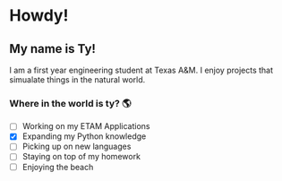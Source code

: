 # Howdy!
## My name is Ty!

I am a first year engineering student at Texas A&M. I enjoy projects that simualate things in the natural world.

### Where in the world is ty? 🌎

- [ ] Working on my ETAM Applications
- [x] Expanding my Python knowledge
- [ ] Picking up on new languages
- [ ] Staying on top of my homework
- [ ] Enjoying the beach
